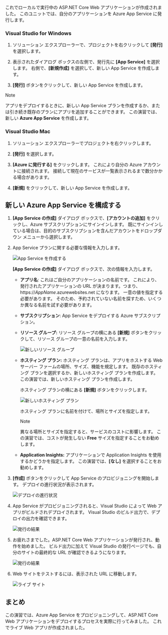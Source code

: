 これでローカルで実行中の ASP.NET Core Web アプリケーションが作成されました。 このユニットでは、自分のアプリケーションを Azure App Service に発行します。

### <a name="visual-studio-for-windows"></a>Visual Studio for Windows

1. ソリューション エクスプローラーで、プロジェクトを右クリックして **[発行]** を選択します。

1. 表示されたダイアログ ボックスの左側で、発行先に **[App Service]** を選択します。  右側で、**[新規作成]** を選択して、新しい App Service を作成します。

1. **[発行]** ボタンをクリックして、新しい App Service を作成します。

> [!NOTE]
> アプリをデプロイするときに、新しい App Service プランを作成するか、または引き続き既存のプランにアプリを追加することができます。 この演習では、新しい **Azure App Service** を作成します。

### <a name="visual-studio-mac"></a>Visual Studio Mac

1. ソリューション エクスプローラーでプロジェクトを右クリックします。

1. **[発行]** を選択します。

1. **[Azure に発行する]** をクリックします。 これにより自分の Azure アカウントに接続されます。 接続して現在のサービスが一覧表示されるまで数分かかる場合があります。

1. **[新規]** をクリックして、新しい App Service を作成します。

## <a name="configure-your-new-azure-app-service"></a>新しい Azure App Service を構成する

1. **[App Service の作成]** ダイアログ ボックスで、**[アカウントの追加]** をクリックし、Azure サブスクリプションにサインインします。 既にサインインしている場合は、目的のサブスクリプションを含んだアカウントをドロップダウン メニューから選択します。

1. App Service プランに関する必要な情報を入力します。

    ![App Service を作成する](../media-draft/5-CreateAppService.png)

    **[App Service の作成]** ダイアログ ボックスで、次の情報を入力します。

    - **アプリ名**: これはご自分のアプリケーションの名前です。  これにより、発行されたアプリケーションの URL が決まります。つまり、 https://_AppName_.azurewebsites.net になります。  一意の値を指定する必要があります。 そのため、予約されていない名前を探すため、いくつか異なる名前を試す必要があります。

    - **サブスクリプション**: App Service をデプロイする Azure サブスクリプション。

    - **リソース グループ:** リソース グループの横にある **[新規]** ボタンをクリックして、リソース グループの一意の名前を入力します。

        ![新しいリソース グループ](../media-draft/5-NewResourceGroup.png)

    - **ホスティング プラン:** ホスティング プランは、アプリをホストする Web サーバー ファームの場所、サイズ、機能を規定します。 既存のホスティング プランを選択するか、新しいホスティング プランを作成します。 この演習では、新しいホスティング プランを作成します。

        ホスティング プランの横にある **[新規]** ボタンをクリックします。

        ![新しいホスティング プラン](../media-draft/5-NewHostingPlan.png)

        ホスティング プランに名前を付けて、場所とサイズを指定します。  
        
        > [!NOTE]
        > 異なる場所とサイズを指定すると、サービスのコストに影響します。 この演習では、コストが発生しない **Free** サイズを指定することをお勧めします。

    - **Application Insights:** アプリケーションで Application Insights を使用するかどうかを指定します。 この演習では、**[なし]** を選択することをお勧めします。

1. **[作成]** ボタンをクリックして App Service のプロビジョニングを開始します。 デプロイの進行状況が表示されます。

    ![デプロイの進行状況](../media-draft/5-DeployProgress.png)

1. App Service がプロビジョニングされると、Visual Studio によって Web アプリがビルドされデプロイされます。  Visual Studio のビルド出力で、デプロイの出力を確認できます。

    ![発行の結果](../media-draft/5-PublishResult.png)

1. お疲れさまでした。ASP.NET Core Web アプリケーションが発行され、動作を始めました。 ビルド出力に加えて Visual Studio の発行ページでも、自分のサイトの最終的な URL が確認できるようになります。

    ![発行の結果](../media-draft/5-PublishPage.png)

1. Web サイトをテストするには、表示された URL に移動します。

    ![ライブ サイト](../media-draft/5-WebPageLive.png)

## <a name="summary"></a>まとめ

この演習では、Azure App Service をプロビジョニングして、ASP.NET Core Web アプリケーションをデプロイするプロセスを実際に行ってみました。 これでライブ Web アプリが作成されました。
